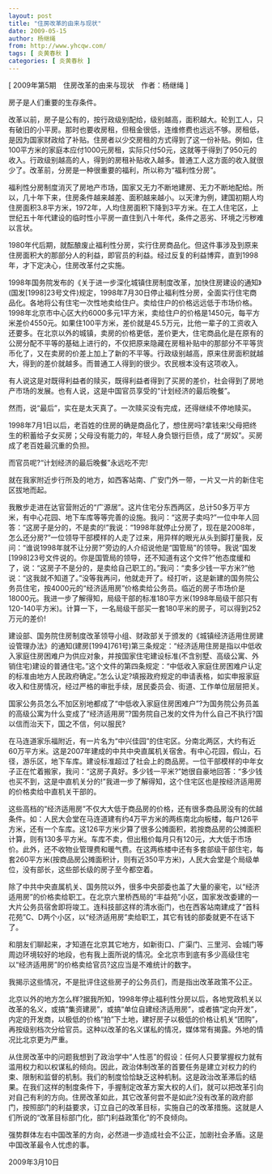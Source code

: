 ```yaml
---
layout: post
title: "住房改革的由来与现状"
date: 2009-05-15
author: 杨继绳
from: http://www.yhcqw.com/
tags: [ 炎黄春秋 ]
categories: [ 炎黄春秋 ]
---
```



[ 2009年第5期　住房改革的由来与现状　作者：杨继绳 ]

房子是人们重要的生存条件。


改革以前，房子是公有的，按行政级别配给，级别越高，面积越大。轮到工人，只有破旧的小平房。那时也要收房租，但租金很低，连维修费也远远不够。房租低，是因为国家财政给了补贴。住房者以少交房租的方式得到了这一份补贴。例如，住100平方米的家庭本应付1000元房租，实际只付50元，这就等于得到了950元的收入。行政级别越高的人，得到的房租补贴收入越多。普通工人这方面的收入就很少了。改革前，分房是一种很重要的福利，所以称为“福利性分房”。


福利性分房制度消灭了房地产市场，国家又无力不断地建房、无力不断地配给。所以，几十年下来，住房条件越来越差、面积越来越小。以天津为例，建国初期人均住房面积3.8平方米，1972年，人均住房面积下降到3平方米。在工人住宅区，上世纪五十年代建设的临时性小平房一直住到八十年代，条件之恶劣、环境之污秽难以言状。


1980年代后期，就酝酿废止福利性分房，实行住房商品化。但这件事涉及到原来住房面积大的那部分人的利益，即官员的利益。经过反复的利益博弈，直到1998年，才下定决心，住房改革付之实施。


1998年国务院发布的《关于进一步深化城镇住房制度改革，加快住房建设的通知》(国发[1998]23号文件)规定，1998年7月30日停止福利性分房，全面实行住宅商品化。各地将公有住宅一次性地卖给住户。卖给住户的价格远远低于市场价格。1998年北京市中心区大约6000多元1平方米，卖给住户的价格是1450元，每平方米差价4550元。如果住100平方米，差价就是45.5万元，比他一辈子的工资收入还要多。在北京以外的城镇，卖房的价格更低，差价更大，住宅商品化是在原有的公房分配不平等的基础上进行的，不仅把原来隐藏在房租补贴中的那部分不平等货币化了，又在卖房的价差上加上了新的不平等。行政级别越高，原来住房面积就越大，得到的差价就越多。而普通工人得到的很少。农民根本没有这项收入。

有人说这是对既得利益者的赎买，既得利益者得到了买房的差价，社会得到了房地产市场的发展。也有人说，这是中国官员享受的“计划经济的最后晚餐”。

然而，说“最后”，实在是太天真了。一次赎买没有完成，还得继续不停地赎买。


1998年7月1日以后，老百姓的住房的确是商品化了，想住房吗?拿钱来!父母把终生的积蓄给子女买房；父母没有能力的，年轻人身负银行巨债，成了“房奴”。买房成了老百姓最沉重的负担。

而官员呢?“计划经济的最后晚餐”永远吃不完!

就在我家附近步行所及的地方，如西客站南、广安门外一带，一片又一片的新住宅区拔地而起。


我散步走进在达官营附近的“广源居”。这片住宅分东西两区，总计50多万平方米，有中心花园、地下车库等等完善的设施。我问：“这房子卖吗?”一位中年人回答：“这房子是分的，不是卖的!”我说：“1998年就停止分房了，现在是2008年，怎么还分房?”一位领导干部模样的人走了过来，用异样的眼光从头到脚打量我，反问：“谁说1998年就不让分房?”旁边的人介绍说他是“国管局”的领导。我说“国发[1998]23号文件说的。你是国管局的领导，还不知道有这个文件?”他态度缓和了，说：“这房子不是分的，是卖给自己职工的。”我问：“卖多少钱一平方米?”他说：“这我就不知道了。”没等我再问，他就走开了。经打听，这是新建的国务院公务员住宅，按4000元的“经济适用房”价格卖给公务员。临近的房子市场价是18000元。我进一步了解得知，局级干部的标准180平方米(1998年局级干部只有120-140平方米)。计算一下，一名局级干部买一套180平米的房子，可以得到252万元的差价!


建设部、国务院住房制度改革领导小组、财政部关于颁发的《城镇经济适用住房建设管理办法》的通知(建房[1994]761号)第三条规定：“经济适用住房是指以中低收入家庭住房困难户为供应对象，并按国家住宅建设标准(不含别墅、高级公寓、外销住宅)建设的普通住宅。”这个文件的第四条规定：“中低收入家庭住房困难户认定的标准由地方人民政府确定。”怎么认定?填报政府规定的申请表格，如实申报家庭收入和住房情况，经过严格的审批手续，居民委员会、街道、工作单位层层把关。


国家公务员怎么不加区别地都成了“中低收入家庭住房困难户”?为国务院公务员盖的高级公寓为什么变成了“经济适用房”?国务院自己发的文件为什么自己不执行?国以信而治天下，国之不信，何以服民?


在马连道家乐福附近，有一片名为“中兴佳园”的住宅区。分南北两区，大约有近60万平方米。这是2007年建成的中共中央直属机关宿舍。有中心花园，假山，石径，游乐区，地下车库。建设标准超过了社会上的商品房。一位干部模样的中年女子正在忙着搬家，我问：“这房子真好。多少钱一平米?”她很自豪地回答：“多少钱也买不到，这是中直机关分的!”我进一步了解得知，这个住宅区也是按经济适用房的价格卖给中直机关干部的。


这些高档的“经济适用房”不仅大大低于商品房的价格，还有很多商品房没有的优越条件。如：人民大会堂在马连道建有约4万平方米的两栋南北向板楼，每户126平方米，还有一个车库。这126平方米少算了很多公摊面积，若按商品房的公摊面积计算，则有130多平方米。车库不卖，但出租价每月只有120元，大大低于市场价。此外，还不收物业管理费和暖气费。在这两栋楼中还有多套部级干部住宅，每套260平方米(按商品房公摊面积计，则有近350平方米)，人民大会堂是个局级单位，没有部长，这些部长级的房子至今都空着。


除了中共中央直属机关、国务院以外，很多中央部委也盖了大量的豪宅，以“经济适用房”的价格卖给职工。在北京六里桥西局的“丰益苑”小区，国家发改委建的一大片公务员宿舍即将竣工。连科技部这样的清水衙门，也在西客站南建成了“首科花苑”C、D两个小区，以“经济适用房”卖给职工，其它有钱的部委就更不在话下了。


和朋友们聊起来，才知道在北京其它地方，如新街口、广渠门、三里河、会城门等周边环境较好的地段，也有我上面所说的情况。全北京市到底有多少高级住宅以“经济适用房”的价格卖给官员?这应当是不难统计的数字。

我揭示这些情况，不是批评住这些房子的公务员们，而是指出改革政策不公正。


北京以外的地方怎么样?据我所知，1998年停止福利性分房以后，各地党政机关以改革的名义，或搞“集资建房”，或搞“单位自建经济适用房”，或者搞“定向开发”，内定的开发商，以极低的价格“拍”下土地，建好房子以极低的价格让机关“团购”，再按级别档次分给官员。这种以改革的名义谋私的情况，媒体常有揭露。外地的情况比北京更为严重。


从住房改革中的问题我想到了政治学中“人性恶”的假设：任何人只要掌握权力就有滥用权力和以权谋私的倾向。因此，政治体制改革的首要任务是建立对权力的约束、限制和监督的机制。我们的制度恰恰缺乏这种机制。这是政治改革滞后的结果。在我们这样的制度条件下，手握制定改革方案大权的人们，就可以把改革引向对自己有利的方向。住房改革如此，其它改革何尝不是如此?没有改革的政府部门，按照部门的利益要求，订立自己的改革目标，实施自己的改革措施。这就是人们所说的“改革目标部门化，部门利益政策化”的不良倾向。

强势群体左右中国改革的方向，必然进一步造成社会不公正，加剧社会矛盾。这是中国改革最令人忧虑的事。

2009年3月10日


